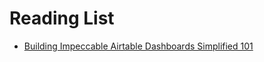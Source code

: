 # Reading List

- [Building Impeccable Airtable Dashboards Simplified 101](https://hevodata.com/learn/airtable-dashboards-reports/)

